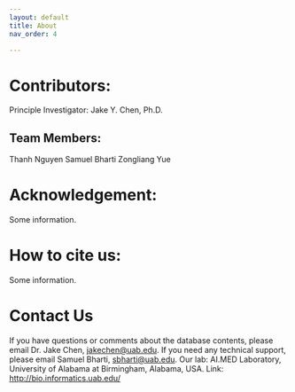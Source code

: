 ```yaml
---
layout: default
title: About
nav_order: 4

---
```



# Contributors:

Principle Investigator:
Jake Y. Chen, Ph.D.

## Team Members:
Thanh Nguyen 
Samuel Bharti
Zongliang Yue

# Acknowledgement:
Some information.

# How to cite us:
Some information.

# Contact Us
If you have questions or comments about the database contents, please email Dr. Jake Chen, jakechen@uab.edu.
If you need any technical support, please email Samuel Bharti, sbharti@uab.edu.
Our lab: AI.MED Laboratory, University of Alabama at Birmingham, Alabama, USA. Link: http://bio.informatics.uab.edu/